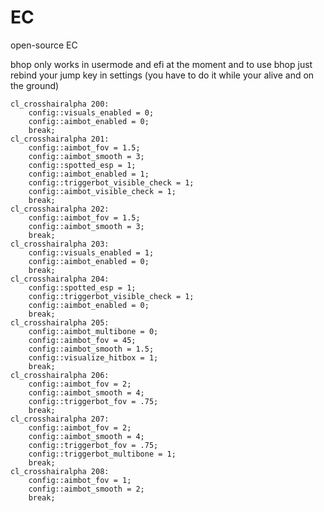 # EC
open-source EC


bhop only works in usermode and efi at the moment and to use bhop just rebind your jump key in settings (you have to do it while your alive and on the ground)


	cl_crosshairalpha 200:
		config::visuals_enabled = 0;
		config::aimbot_enabled = 0;
		break;
	cl_crosshairalpha 201:
		config::aimbot_fov = 1.5;
		config::aimbot_smooth = 3;
		config::spotted_esp = 1;
		config::aimbot_enabled = 1;
		config::triggerbot_visible_check = 1;
		config::aimbot_visible_check = 1;
		break;
	cl_crosshairalpha 202:
		config::aimbot_fov = 1.5;
		config::aimbot_smooth = 3;
		break;
	cl_crosshairalpha 203:
		config::visuals_enabled = 1;
		config::aimbot_enabled = 0;
		break;
	cl_crosshairalpha 204:
		config::spotted_esp = 1;
		config::triggerbot_visible_check = 1;
		config::aimbot_enabled = 0;
		break;
	cl_crosshairalpha 205:
		config::aimbot_multibone = 0;
		config::aimbot_fov = 45;
		config::aimbot_smooth = 1.5;
		config::visualize_hitbox = 1;
		break;
	cl_crosshairalpha 206:
		config::aimbot_fov = 2;
		config::aimbot_smooth = 4;
		config::triggerbot_fov = .75;
		break;
	cl_crosshairalpha 207:
		config::aimbot_fov = 2;
		config::aimbot_smooth = 4;
		config::triggerbot_fov = .75;
		config::triggerbot_multibone = 1;
		break;
	cl_crosshairalpha 208:
		config::aimbot_fov = 1;
		config::aimbot_smooth = 2;
		break;
